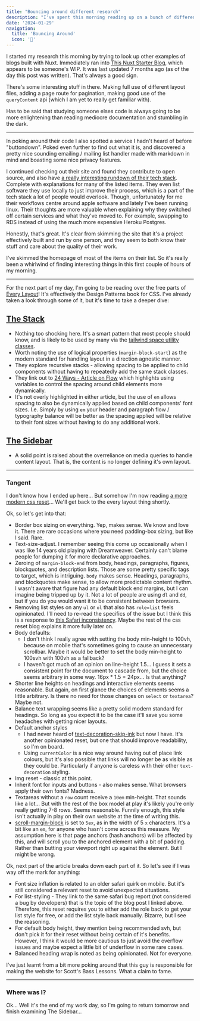 ```yaml
---
title: "Bouncing around different research"
description: "I've spent this morning reading up on a bunch of different things. Here's some of the things I've seen."
date: '2024-01-29'
navigation:
  title: 'Bouncing Around'
  icon: '🏀'
---
```


I started my research this morning by trying to look up other examples of blogs built with Nuxt. Immediately ran into [This Nuxt Starter Blog](https://github.dev/narasimhajupally/tailwind-nuxtjs-starter-blog), which appears to be someone's WIP. It was last updated 7 months ago (as of the day this post was written). That's always a good sign.

There's some interesting stuff in there. Making full use of different layout files, adding a page route for pagination, making good use of the `queryContent` api (which I am yet to really get familiar with).

Has to be said that studying someone elses code is always going to be more enlightening than reading mediocre documentation and stumbling in the dark.

---

In poking around their code I also spotted a service I hadn't heard of before "buttondown". Poked even further to find out what it is, and discovered a pretty nice sounding emailing / mailing list handler made with markdown in mind and boasting some nice privacy features.

I continued checking out their site and found they contribute to open source, and also have [a really interesting rundown of their tech stack](https://buttondown.email/stack). Complete with explanations for many of the listed items. They even list software they use locally to just improve their process, which is a part of the tech stack a lot of people would overlook. Though, unfortunately for me their workflows centre around apple software and lately I've been running linux. Their thoughts are more valuable when explaining why they switched off certain services and what they've moved to. For example, swapping to RDS instead of using the much more expensive Heroku Postgres.

Honestly, that's great. It's clear from skimming the site that it's a project effectively built and run by one person, and they seem to both know their stuff and care about the quality of their work.

I've skimmed the homepage of most of the items on their list. So it's really been a whirlwind of finding interesting things in this first couple of hours of my morning.

---

For the next part of my day, I'm going to be reading over the free parts of [Every Layout](https://every-layout.dev/)! It's effectively the Design Patterns book for CSS. I've already taken a look through some of it, but it's time to take a deeper dive:

## [The Stack](https://every-layout.dev/layouts/stack/)

- Nothing too shocking here. It's a smart pattern that most people should know, and is likely to be used by many via the [tailwind space utility classes](https://tailwindcss.com/docs/space).
- Worth noting the use of logical properties (`margin-block-start`) as the modern standard for handling layout in a direction agnostic manner.
- They explore recursive stacks - allowing spacing to be applied to child components without having to repeatedly add the same stack classes.
- They link out to [24 Ways - Article on Flow](https://24ways.org/2018/managing-flow-and-rhythm-with-css-custom-properties/) which highlights using variables to control the spacing around child elements more dynamically.
- It's not overly highlighted in either article, but the use of `em` allows spacing to also be dynamically applied based on child components' font sizes. I.e. Simply by using `em` your header and paragraph flow / typography balance will be better as the spacing applied will be relative to their font sizes without having to do any additional work.

## [The Sidebar](https://every-layout.dev/layouts/sidebar/)

- A solid point is raised about the overreliance on media queries to handle content layout. That is, the content is no longer defining it's own layout.

---

### Tangent

I don't know how I ended up here... But somehow I'm now reading [a more modern css reset](https://piccalil.li/blog/a-more-modern-css-reset/)... We'll get back to the every layout thing shortly.

Ok, so let's get into that:

- Border box sizing on everything. Yep, makes sense. We know and love it. There are rare occasions where you need padding-box sizing, but like I said. Rare.
- Text-size-adjust. I remember seeing this come up occasionally when I was like 14 years old playing with Dreamweaver. Certainly can't blame people for dumping it for more declarative approaches.
- Zeroing of `margin-block-end` from body, headings, paragraphs, figures, blockquotes, and description lists. Those are some pretty specific tags to target, which is intriguing. `body` makes sense. Headings, paragraphs, and blockquotes make sense, to allow more predictable content rhythm. I wasn't aware that figure had any default block end margins, but I can imagine being tripped up by it. Not a lot of people are using `dl` and `dd`, but if you do you would want it to be consistent between browsers.
- Removing list styles on any `ul` or `ol` that also has `role=list` feels opinionated. I'll need to re-read the specifics of the issue but I think this is a response to [this Safari inconsistency](https://www.scottohara.me/blog/2019/01/12/lists-and-safari.html). Maybe the rest of the css reset blog explains it more fully later on.
- Body defaults:
  - I don't think I really agree with setting the body min-height to 100vh, because on mobile that's sometimes going to cause an unnecessary scrollbar. Maybe it would be better to set the body min-height to 100svh with 100vh as a fallback?
  - I haven't got much of an opinion on line-height 1.5... I guess it sets a consistent point for the document to cascade from, but the choice seems arbitrary in some way. 16px * 1.5 = 24px... Is that anything?
- Shorter line heights on headings and interactive elements seems reasonable. But again, on first glance the choices of elements seems a little arbitrary. Is there no need for those changes on `select` or `textarea`? Maybe not.
- Balance text wrapping seems like a pretty solid modern standard for headings. So long as you expect it to be the case it'll save you some headaches with getting nicer layouts.
- Default anchor styles
  - I had never heard of [text-decoration-skip-ink](https://developer.mozilla.org/en-US/docs/Web/CSS/text-decoration-skip-ink) but now I have. It's another opinionated reset, but one that should improve readability, so I'm on board.
  - Using `currentColor` is a nice way around having out of place link colours, but it's also possible that links will no longer be as visible as they could be. Particularly if anyone is careless with their other `text-decoration` styling.
- Img reset - classic at this point.
- Inherit font for inputs and buttons - also makes sense. What browsers apply their own fonts? Madness.
- Textareas without a `row` count receive a `10em` min-height. That sounds like a lot... But with the rest of the box model at play it's likely you're only really getting 7-8 rows. Seems reasonable. Funnily enough, this style isn't actually in play on their own website at the time of writing this.
- [scroll-margin-block](https://developer.mozilla.org/en-US/docs/Web/CSS/scroll-margin-block) is set to `5ex`, as in the width of 5 `x` characters. It's a bit like an `em`, for anyone who hasn't come across this measure. My assumption here is that page anchors (hash anchors) will be affected by this, and will scroll you to the anchored element with a bit of padding. Rather than butting your viewport right up against the element. But I might be wrong.

Ok, next part of the article breaks down each part of it. So let's see if I was way off the mark for anything:

- Font size inflation is related to an older safari quirk on mobile. But it's still considered a relevant reset to avoid unexpected situations.
- For list-styling - They link to the same safari bug report (not considered a bug by developers) that is the topic of the blog post I linked above. Therefore, this reset requires you to either add the role back to get your list style for free, or add the list style back manually. Bizarre, but I see the reasoning.
- For default body height, they mention being recommended svh, but don't pick it for their reset without being certain of it's benefits. However, I think it would be more cautious to just avoid the overflow issues and maybe expect a little bit of underflow in some rare cases.
- Balanced heading wrap is noted as being opinionated. Not for everyone.

I've just learnt from a bit more poking around that this guy is responsible for making the website for Scott's Bass Lessons. What a claim to fame.

---

### Where was I?

Ok... Well it's the end of my work day, so I'm going to return tomorrow and finish examining The Sidebar...